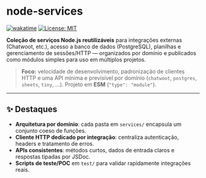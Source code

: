 # node-services

[![wakatime](https://wakatime.com/badge/user/db4a2800-e564-4201-9406-b98e170a6764/project/1ee6b9ee-abc1-4773-b270-95b301afc8b0.svg)](https://wakatime.com/badge/user/db4a2800-e564-4201-9406-b98e170a6764/project/1ee6b9ee-abc1-4773-b270-95b301afc8b0)
[![License: MIT](https://img.shields.io/badge/License-MIT-green.svg)](#licença)

**Coleção de serviços Node.js reutilizáveis** para integrações externas (Chatwoot, etc.), acesso a banco de dados (PostgreSQL), planilhas e gerenciamento de sessões/HTTP — organizados por domínio e publicados como módulos simples para uso em múltiplos projetos.

> **Foco:** velocidade de desenvolvimento, padronização de clientes HTTP e uma API mínima e previsível por domínio (`chatwoot`, `postgres`, `sheets`, `tiny`, …). Projeto em **ESM** (`"type": "module"`).

---

## ✨ Destaques

- **Arquitetura por domínio**: cada pasta em `services/` encapsula um conjunto coeso de funções.
- **Cliente HTTP dedicado por integração**: centraliza autenticação, headers e tratamento de erros.
- **APIs consistentes**: métodos curtos, dados de entrada claros e respostas tipadas por JSDoc.
- **Scripts de teste/POC** em `test/` para validar rapidamente integrações reais.
